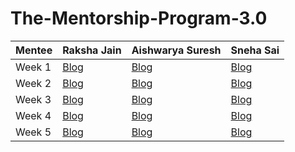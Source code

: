 # The-Mentorship-Program-3.0



| Mentee  | Raksha Jain | Aishwarya Suresh | Sneha Sai |
| ------------- | ------------- | ------------- | ------------- |
| Week 1  | [Blog](https://raksha-jain.medium.com/women-who-code-mentorship-program-3-0-week-1-b613e4d0e101)  | [Blog](https://aishwarya-suresh.medium.com/women-who-code-mentorship-program-3-0-week-1-4f90e78801bf)  | [Blog](https://snehasai01.medium.com/wwcd-mentorship-program-week-one-d1ac15fe4740)  |
| Week 2  | [Blog](https://raksha-jain.medium.com/women-who-code-mentorship-program-3-0-week-2-5c339a8c398a) | [Blog](https://aishwarya-suresh.medium.com/women-who-code-mentorship-program-week-2-2b2c3f6beb2d) | [Blog](https://snehasai01.medium.com/wwcd-mentorship-program-3-0-week-2-b92ad28e066) |
| Week 3  | [Blog]() | [Blog]() | [Blog]() |
| Week 4  | [Blog]() | [Blog]() | [Blog]() |
| Week 5  | [Blog]() | [Blog]() | [Blog]() |

